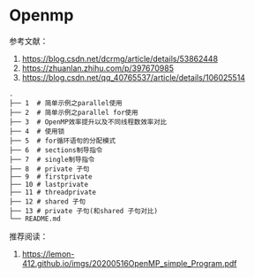 # Openmp

参考文献：

1. https://blog.csdn.net/dcrmg/article/details/53862448
2. https://zhuanlan.zhihu.com/p/397670985
3. https://blog.csdn.net/qq_40765537/article/details/106025514

```
.
├── 1  # 简单示例之parallel使用
├── 2  # 简单示例之parallel for使用
├── 3  # OpenMP效率提升以及不同线程数效率对比
├── 4  # 使用锁
├── 5  # for循环语句的分配模式
├── 6  # sections制导指令
├── 7  # single制导指令
├── 8  # private 子句
├── 9  # firstprivate
├── 10 # lastprivate
├── 11 # threadprivate
├── 12 # shared 子句
├── 13 # private 子句(和shared 子句对比)
└── README.md
```

推荐阅读：
1. https://lemon-412.github.io/imgs/20200516OpenMP_simple_Program.pdf